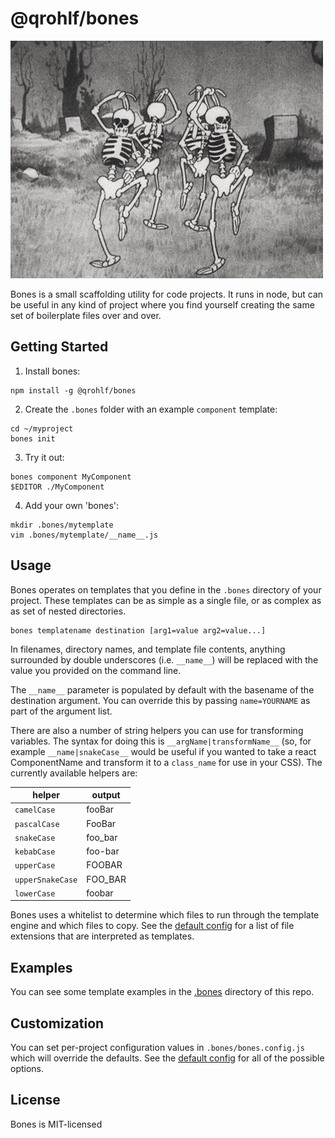 # @qrohlf/bones

![](./bones.gif)

Bones is a small scaffolding utility for code projects. It runs in node, but
can be useful in any kind of project where you find yourself creating the same
set of boilerplate files over and over.

## Getting Started

1. Install bones:

```
npm install -g @qrohlf/bones
```

2. Create the `.bones` folder with an example `component` template:

```
cd ~/myproject
bones init
```

3. Try it out:

```
bones component MyComponent
$EDITOR ./MyComponent
```

4. Add your own 'bones':

```
mkdir .bones/mytemplate
vim .bones/mytemplate/__name__.js
```

## Usage

Bones operates on templates that you define in the `.bones` directory of your
project. These templates can be as simple as a single file, or as complex as
as set of nested directories.

```
bones templatename destination [arg1=value arg2=value...]
```

In filenames, directory names, and template file contents, anything surrounded
by double underscores (i.e. `__name__`) will be replaced with the value you
provided on the command line.

The `__name__` parameter is populated by default with the basename of the
destination argument. You can override this by passing `name=YOURNAME` as part
of the argument list.

There are also a number of string helpers you can use for transforming variables.
The syntax for doing this is `__argName|transformName__` (so, for example `__name|snakeCase__` would be useful if you wanted to take a react ComponentName and transform it to a `class_name` for use in your CSS). The currently available helpers
are:

| helper | output|
| - | - |
|`camelCase`|fooBar|
|`pascalCase`|FooBar|
|`snakeCase`|foo_bar|
|`kebabCase`|foo-bar|
|`upperCase`|FOOBAR|
|`upperSnakeCase`|FOO_BAR|
|`lowerCase`|foobar|

Bones uses a whitelist to determine which files to run through the template
engine and which files to copy. See the [default config](./lib/defaultConfig.js)
for a list of file extensions that are interpreted as templates.

## Examples

You can see some template examples in the [.bones](./.bones) directory of this
repo.

## Customization

You can set per-project configuration values in `.bones/bones.config.js` which
will override the defaults. See the [default config](./lib/defaultConfig.js) for
all of the possible options.

## License

Bones is MIT-licensed
